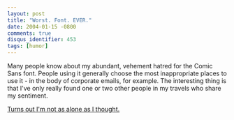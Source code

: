 ```yaml
---
layout: post
title: "Worst. Font. EVER."
date: 2004-01-15 -0800
comments: true
disqus_identifier: 453
tags: [humor]
---
```

Many people know about my abundant, vehement hatred for the Comic Sans
font. People using it generally choose the most inappropriate places to
use it - in the body of corporate emails, for example. The interesting
thing is that I've only really found one or two other people in my
travels who share my sentiment.

 [Turns out I'm not as alone as I
thought.](http://www.bancomicsans.com/)
